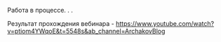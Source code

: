 Работа в процессе. . .

Результат прохождения вебинара - https://www.youtube.com/watch?v=ptiom4YWqoE&t=5548s&ab_channel=ArchakovBlog
